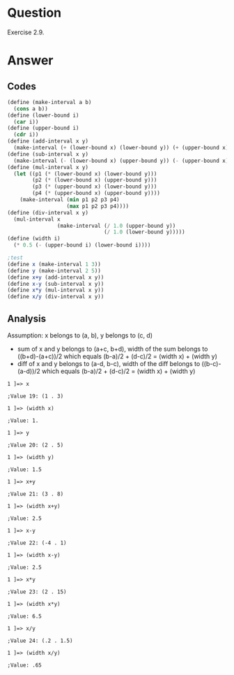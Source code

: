 # Question
Exercise 2.9.

# Answer
## Codes
```scheme
(define (make-interval a b)
  (cons a b))
(define (lower-bound i)
  (car i))
(define (upper-bound i)
  (cdr i))
(define (add-interval x y)
  (make-interval (+ (lower-bound x) (lower-bound y)) (+ (upper-bound x) (upper-bound y))))
(define (sub-interval x y)
  (make-interval (- (lower-bound x) (upper-bound y)) (- (upper-bound x) (lower-bound y))))
(define (mul-interval x y)
  (let ((p1 (* (lower-bound x) (lower-bound y)))
        (p2 (* (lower-bound x) (upper-bound y)))
        (p3 (* (upper-bound x) (lower-bound y)))
        (p4 (* (upper-bound x) (upper-bound y))))
    (make-interval (min p1 p2 p3 p4)
                   (max p1 p2 p3 p4))))
(define (div-interval x y)
  (mul-interval x
                (make-interval (/ 1.0 (upper-bound y))
                               (/ 1.0 (lower-bound y)))))
(define (width i)
  (* 0.5 (- (upper-bound i) (lower-bound i))))

;test
(define x (make-interval 1 3))
(define y (make-interval 2 5))
(define x+y (add-interval x y))
(define x-y (sub-interval x y))
(define x*y (mul-interval x y))
(define x/y (div-interval x y))
```
## Analysis
Assumption: x belongs to (a, b), y belongs to (c, d)
* sum of x and y belongs to (a+c, b+d), width of the sum belongs to ((b+d)-(a+c))/2 which equals (b-a)/2 + (d-c)/2 = (width x) + (width y)
* diff of x and y belongs to (a-d, b-c), width of the diff belongs to ((b-c)-(a-d))/2 which equals (b-a)/2 + (d-c)/2 = (width x) + (width y)
```
1 ]=> x

;Value 19: (1 . 3)

1 ]=> (width x)

;Value: 1.

1 ]=> y  

;Value 20: (2 . 5)

1 ]=> (width y)

;Value: 1.5

1 ]=> x+y 

;Value 21: (3 . 8)

1 ]=> (width x+y)

;Value: 2.5

1 ]=> x-y

;Value 22: (-4 . 1)

1 ]=> (width x-y)

;Value: 2.5

1 ]=> x*y

;Value 23: (2 . 15)

1 ]=> (width x*y)

;Value: 6.5

1 ]=> x/y

;Value 24: (.2 . 1.5)

1 ]=> (width x/y)

;Value: .65
```
